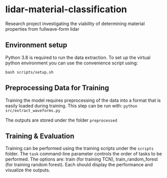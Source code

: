 # lidar-material-classification
Research project investigating the viability of determining material properties from fullwave-form lidar

## Environment setup

Python 3.8 is required to run the data extraction. To set up the virtual python environment you can use the convenience script using:
```
bash scripts/setup.sh
```

## Preprocessing Data for Training

Training the model requires preprocessing of the data into a format that is easily loaded during training. This step can be run with: `python src/extract_waveforms.py`

The outputs are stored under the folder `preprocessed`

## Training & Evaluation

Training can be performed using the training scripts under the `scripts` folder. The `task` command-line parameter controls the order of tasks to be performed. The options are: train (for training TCN), train_random_forest (for training random forest). Each should display the performance and visualize the outputs.